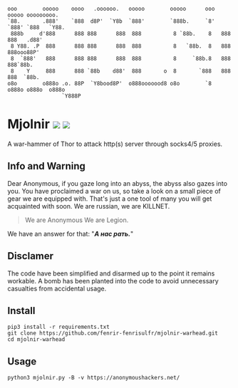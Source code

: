 ```
ooo        ooooo    oooo   .oooooo.   ooooo        ooooo      ooo ooooo ooooooooo.   
`88.       .888'    `888  d8P'  `Y8b  `888'        `888b.     `8' `888' `888   `Y88. 
 888b     d'888      888 888      888  888          8 `88b.    8   888   888   .d88' 
 8 Y88. .P  888      888 888      888  888          8   `88b.  8   888   888ooo88P'  
 8  `888'   888      888 888      888  888          8     `88b.8   888   888`88b.    
 8    Y     888      888 `88b    d88'  888       o  8       `888   888   888  `88b.  
o8o        o888o .o. 88P  `Y8bood8P'  o888ooooood8 o8o        `8  o888o o888o  o888o 
                 `Y888P                                                                                                                                                                                                                                      
```

# Mjolnir ![](https://img.shields.io/badge/Version-1.0-brightgreen.svg) ![](https://img.shields.io/badge/license-GPLv2-blue.svg)
 A war-hammer of Thor to attack http(s) server through socks4/5 proxies.
 

## Info and Warning
 Dear Anonymous, if you gaze long into an abyss, the abyss also gazes into you. You have proclaimed a war on us, so take a look on a small piece of gear we are equipped with. That's just a one tool of many you will get acquainted with soon. We are russian, we are KILLNET.

 > We are Anonymous We are Legion. 
 
 We have an answer for that: "***А нас рать.***"


## Disclamer
 The code have been simplified and disarmed up to the point it remains workable. A bomb has been planted into the code to avoid unnecessary casualties from accidental usage.

 
## Install

    pip3 install -r requirements.txt
    git clone https://github.com/fenrir-fenrisulfr/mjolnir-warhead.git
    cd mjolnir-warhead

## Usage

    python3 mjolnir.py -B -v https://anonymoushackers.net/
